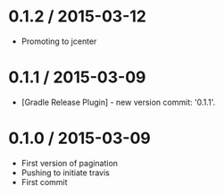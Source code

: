 
0.1.2 / 2015-03-12
==================

  * Promoting to jcenter

0.1.1 / 2015-03-09
==================

  * [Gradle Release Plugin] - new version commit:  '0.1.1'.

0.1.0 / 2015-03-09
==================

  * First version of pagination
  * Pushing to initiate travis
  * First commit
